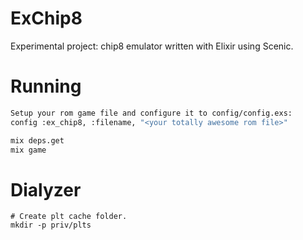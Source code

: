 # ExChip8

Experimental project: chip8 emulator written with Elixir using Scenic.

# Running

```bash
Setup your rom game file and configure it to config/config.exs:
config :ex_chip8, :filename, "<your totally awesome rom file>"

mix deps.get
mix game
```

# Dialyzer

```shell
# Create plt cache folder.
mkdir -p priv/plts
```
